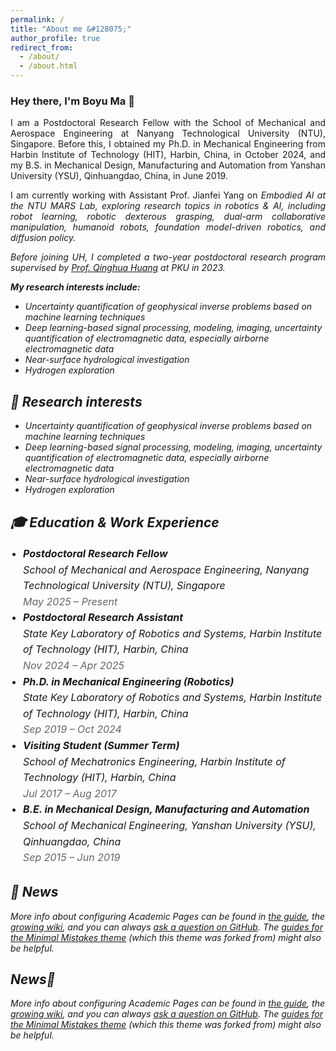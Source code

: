 ```yaml
---
permalink: /
title: "About me &#128075;"
author_profile: true
redirect_from: 
  - /about/
  - /about.html
---
```



<h3>Hey there, I'm Boyu Ma 🌟</h3>
<p align = "justify"> 
  I am a Postdoctoral Research Fellow with the School of Mechanical and Aerospace Engineering at Nanyang Technological University (NTU), Singapore. Before this, I obtained my Ph.D. in Mechanical Engineering from Harbin Institute of Technology (HIT), Harbin, China, in October 2024, and my B.S. in Mechanical Design, Manufacturing and Automation from Yanshan University (YSU), Qinhuangdao, China, in June 2019.
</p> 
<p align = "justify"> 
I am currently working with <a href="https://marsyang.site/" target="_blank" rel="noopener noreferrer" style="text-decoration: none;">Assistant Prof. Jianfei Yang</a> on <em>Embodied AI<em> at the <a href="https://marslab.tech/" target="_blank" rel="noopener noreferrer" style="text-decoration: none;">NTU MARS Lab</a>, exploring research topics in <em>robotics & AI<em>, including robot learning, robotic dexterous grasping, dual-arm collaborative manipulation, humanoid robots, foundation model-driven robotics, and diffusion policy.
</p>
<p align = "justify"> 
Before joining UH, I completed a two-year postdoctoral research program supervised by <a href="https://scholar.google.com/citations?user=mvImZ_oAAAAJ&hl=en&oi=ao" target="_blank" rel="noopener noreferrer">Prof. Qinghua Huang</a> at PKU in 2023.
</p>
<p align = "justify"> 
<strong>My research interests include:</strong>
</p>
  
<ul>
<li>Uncertainty quantification of geophysical inverse problems based on machine learning techniques</li>
<li>Deep learning-based signal processing, modeling, imaging, uncertainty quantification of electromagnetic data, especially airborne electromagnetic data</li>
<li>Near-surface hydrological investigation</li>
<li>Hydrogen exploration</li>
</ul>


🤖 Research interests
------
<ul>
<li>Uncertainty quantification of geophysical inverse problems based on machine learning techniques</li>
<li>Deep learning-based signal processing, modeling, imaging, uncertainty quantification of electromagnetic data, especially airborne electromagnetic data</li>
<li>Near-surface hydrological investigation</li>
<li>Hydrogen exploration</li>
</ul>


🎓 Education & Work Experience
------
<ul style="list-style: disc; padding-left: 20px; font-size: 16px; line-height: 1.6;">
  <li>
    <strong>Postdoctoral Research Fellow</strong><br>
    School of Mechanical and Aerospace Engineering, Nanyang Technological University (NTU), Singapore<br>
    <span style="color: #666;">May 2025 – Present</span>
  </li>
  <li>
    <strong>Postdoctoral Research Assistant</strong><br>
    State Key Laboratory of Robotics and Systems, Harbin Institute of Technology (HIT), Harbin, China<br>
    <span style="color: #666;">Nov 2024 – Apr 2025</span>
  </li>
  <li>
    <strong>Ph.D. in Mechanical Engineering (Robotics)</strong><br>
    State Key Laboratory of Robotics and Systems, Harbin Institute of Technology (HIT), Harbin, China<br>
    <span style="color: #666;">Sep 2019 – Oct 2024</span>
  </li>
  <li>
    <strong>Visiting Student (Summer Term)</strong><br>
    School of Mechatronics Engineering, Harbin Institute of Technology (HIT), Harbin, China<br>
    <span style="color: #666;">Jul 2017 – Aug 2017</span>
  </li>
  <li>
    <strong>B.E. in Mechanical Design, Manufacturing and Automation</strong><br>
    School of Mechanical Engineering, Yanshan University (YSU), Qinhuangdao, China<br>
    <span style="color: #666;">Sep 2015 – Jun 2019</span>
  </li>
</ul>

📣 News
------
<p>More info about configuring Academic Pages can be found in <a href="https://academicpages.github.io/markdown/">the guide</a>, the <a href="https://github.com/academicpages/academicpages.github.io/wiki">growing wiki</a>, and you can always <a href="https://github.com/academicpages/academicpages.github.io/discussions">ask a question on GitHub</a>. The <a href="https://mmistakes.github.io/minimal-mistakes/docs/configuration/">guides for the Minimal Mistakes theme</a> (which this theme was forked from) might also be helpful.</p>




News📣
------
More info about configuring Academic Pages can be found in [the guide](https://academicpages.github.io/markdown/), the [growing wiki](https://github.com/academicpages/academicpages.github.io/wiki), and you can always [ask a question on GitHub](https://github.com/academicpages/academicpages.github.io/discussions). The [guides for the Minimal Mistakes theme](https://mmistakes.github.io/minimal-mistakes/docs/configuration/) (which this theme was forked from) might also be helpful.
